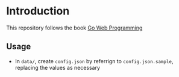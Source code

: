 # Introduction

This repository follows the book [Go Web Programming](https://www.manning.com/books/go-web-programming)

## Usage

- In `data/`, create `config.json` by referrign to `config.json.sample`, replacing the values as necessary
